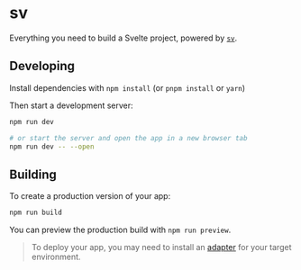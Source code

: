 # sv

Everything you need to build a Svelte project, powered by [`sv`](https://github.com/sveltejs/cli).

## Developing

Install dependencies with `npm install` (or `pnpm install` or `yarn`)

Then start a development server:
```bash
npm run dev

# or start the server and open the app in a new browser tab
npm run dev -- --open
```

## Building

To create a production version of your app:

```bash
npm run build
```

You can preview the production build with `npm run preview`.

> To deploy your app, you may need to install an [adapter](https://svelte.dev/docs/kit/adapters) for your target environment.
